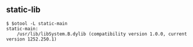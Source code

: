 ## static-lib

```
$ $otool -L static-main
static-main:
	/usr/lib/libSystem.B.dylib (compatibility version 1.0.0, current version 1252.250.1)
```
